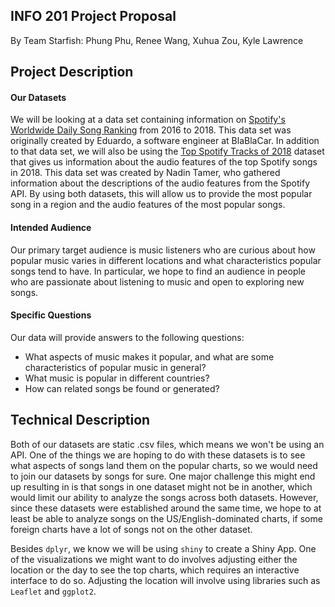 ## INFO 201 Project Proposal
By Team Starfish: Phung Phu, Renee Wang, Xuhua Zou, Kyle Lawrence

## Project Description

#### Our Datasets
We will be looking at a data set containing information on [Spotify's Worldwide Daily Song Ranking](https://www.kaggle.com/edumucelli/spotifys-worldwide-daily-song-ranking)
from 2016 to 2018. This data set was originally created by Eduardo, a software
engineer at BlaBlaCar.  In addition to that data set, we will also be using the
[Top Spotify Tracks of 2018](https://www.kaggle.com/nadintamer/top-spotify-tracks-of-2018)
dataset that gives us information about the audio features of the top Spotify songs in 2018.
This data set was created by Nadin Tamer, who gathered information about the descriptions
of the audio features from the Spotify API. By using both datasets, this will allow
us to provide the most popular song in a region and the audio features of the most
popular songs.


#### Intended Audience
Our primary target audience is music listeners who are curious about how popular music varies in different locations and what characteristics popular songs tend to have. In particular, we hope to find an audience in people who are passionate about listening to music and open to exploring new songs.


#### Specific Questions
Our data will provide answers to the following questions:
- What aspects of music makes it popular, and what are some characteristics of popular music in general?
- What music is popular in different countries?
- How can related songs be found or generated?


## Technical Description
Both of our datasets are static .csv files, which means we won't be using an API. One of the things we are hoping to do with these datasets is to see what aspects of songs land them on the popular charts, so we would need to join our datasets by songs for sure. One major challenge this might end up resulting in is that songs in one dataset might not be in another, which would limit our ability to analyze the songs across both datasets. However, since these datasets were established around the same time, we hope to at least be able to analyze songs on the US/English-dominated charts, if some foreign charts have a lot of songs not on the other dataset.

Besides `dplyr`, we know we will be using `shiny` to create a Shiny App. One of the visualizations we might want to do involves adjusting either the location or the day to see the top charts, which requires an interactive interface to do so. Adjusting the location will involve using libraries such as `Leaflet` and `ggplot2`.
